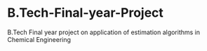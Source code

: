 # B.Tech-Final-year-Project
B.Tech Final year project on application of estimation algorithms in Chemical Engineering
